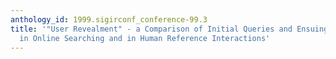 ```yaml
---
anthology_id: 1999.sigirconf_conference-99.3
title: '"User Revealment" - a Comparison of Initial Queries and Ensuing Question Development
  in Online Searching and in Human Reference Interactions'
---
```

